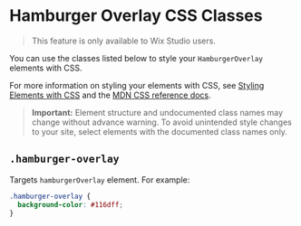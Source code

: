 <!-- This article was published using the Doc Push single-sourcing tool. Any changes to this article MUST be made in the source file. Find it at www.github.com/wix-private/velo-docs.-->

# Hamburger Overlay CSS Classes

> This feature is only available to Wix Studio users.

You can use the classes listed below
to style your `HamburgerOverlay` elements with CSS.

For more information on styling your elements with CSS, see
[Styling Elements with CSS]($w/styling-elements-with-css) and the
[MDN CSS reference docs](https://developer.mozilla.org/en-US/docs/Learn/CSS).

<blockquote class="important">

__Important:__
Element structure and undocumented class names
may change without advance warning.
To avoid unintended style changes to your site,
select elements with the documented class names only.

</blockquote>

## `.hamburger-overlay`

Targets `hamburgerOverlay` element.
For example:

```css
.hamburger-overlay {
  background-color: #116dff;
}
```
